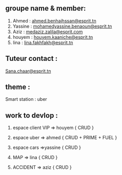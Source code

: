 ## groupe name & member:
1. Ahmed : ahmed.benhajhssan@esprit.tn
2. Yassine : mohamedyassine.benaoun@esprit.tn
3. Aziz : medaziz.zalila@esprit.com
4. houyem : houyem.kaaniche@esprit.tn
5. lina : lina.fakhfakh@esprit.tn

## Tuteur contact :
Sana.chaar@esprit.tn

## theme :
Smart station : uber

## work to devlop : 
 1. espace client VIP => houyem
 {
    CRUD
 }
 
 2. espace uber => ahmed
 {
    CRUD + PRIME + FUEL
 }
 
 3. espace cars =>yassine
 {
    CRUD
 }

 4. MAP => lina
 {
    CRUD
 }

 5. ACCIDENT => aziz
 {
    CRUD
 }


